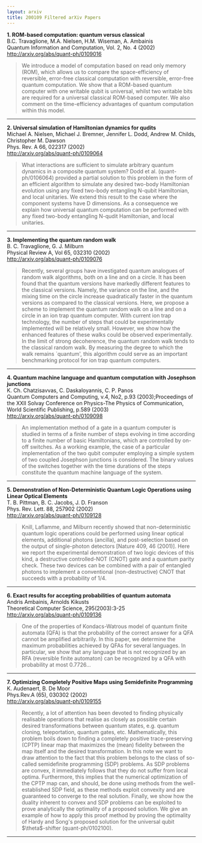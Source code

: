 ```yaml
---
layout: arxiv
title: 200109 Filtered arXiv Papers
---
```


**1.    ROM-based computation: quantum versus classical**  
B.C. Travaglione, M.A. Nielsen, H.M. Wiseman, A. Ambainis  
Quantum Information and Computation, Vol. 2, No. 4 (2002)  
http://arxiv.org/abs/quant-ph/0109016  
<blockquote>
<p>
We introduce a model of computation based on read only memory (ROM), which allows us to compare the space-efficiency of reversible, error-free classical computation with reversible, error-free quantum computation. We show that a ROM-based quantum computer with one writable qubit is universal, whilst two writable bits are required for a universal classical ROM-based computer. We also comment on the time-efficiency advantages of quantum computation within this model.
</p>
</blockquote>

------

**2.    Universal simulation of Hamiltonian dynamics for qudits**  
Michael A. Nielsen, Michael J. Bremner, Jennifer L. Dodd, Andrew M. Childs, Christopher M. Dawson  
Phys. Rev. A 66, 022317 (2002)  
http://arxiv.org/abs/quant-ph/0109064  
<blockquote>
<p>
What interactions are sufficient to simulate arbitrary quantum dynamics in a composite quantum system? Dodd et al. (quant-ph/0106064) provided a partial solution to this problem in the form of an efficient algorithm to simulate any desired two-body Hamiltonian evolution using any fixed two-body entangling N-qubit Hamiltonian, and local unitaries. We extend this result to the case where the component systems have D dimensions. As a consequence we explain how universal quantum computation can be performed with any fixed two-body entangling N-qudit Hamiltonian, and local unitaries.
</p>
</blockquote>

------

**3.    Implementing the quantum random walk**  
B. C. Travaglione, G. J. Milburn  
Physical Review A, Vol 65, 032310 (2002)  
http://arxiv.org/abs/quant-ph/0109076  
<blockquote>
<p>
Recently, several groups have investigated quantum analogues of random walk algorithms, both on a line and on a circle. It has been found that the quantum versions have markedly different features to the classical versions. Namely, the variance on the line, and the mixing time on the circle increase quadratically faster in the quantum versions as compared to the classical versions. Here, we propose a scheme to implement the quantum random walk on a line and on a circle in an ion trap quantum computer. With current ion trap technology, the number of steps that could be experimentally implemented will be relatively small. However, we show how the enhanced features of these walks could be observed experimentally. In the limit of strong decoherence, the quantum random walk tends to the classical random walk. By measuring the degree to which the walk remains `quantum', this algorithm could serve as an important benchmarking protocol for ion trap quantum computers.
</p>
</blockquote>

------

**4.    Quantum machine language and quantum computation with Josephson junctions**  
K. Ch. Chatzisavvas, C. Daskaloyannis, C. P. Panos  
Quantum Computers and Computing, v.4, No2, p.93 (2003);Proceedings of the XXII Solvay Conference on Physics-The Physics of Communication, World Scientific Publishing, p.589 (2003)  
http://arxiv.org/abs/quant-ph/0109098  
<blockquote>
<p>
An implementation method of a gate in a quantum computer is studied in terms of a finite number of steps evolving in time according to a finite number of basic Hamiltonians, which are controlled by on-off switches. As a working example, the case of a particular implementation of the two qubit computer employing a simple system of two coupled Josephson junctions is considered. The binary values of the switches together with the time durations of the steps constitute the quantum machine language of the system.
</p>
</blockquote>

------

**5.    Demonstration of Non-Deterministic Quantum Logic Operations using Linear Optical Elements**  
T. B. Pittman, B. C. Jacobs, J. D. Franson  
Phys. Rev. Lett. 88, 257902 (2002)  
http://arxiv.org/abs/quant-ph/0109128  
<blockquote>
<p>
Knill, Laflamme, and Milburn recently showed that non-deterministic quantum logic operations could be performed using linear optical elements, additional photons (ancilla), and post-selection based on the output of single-photon detectors [Nature 409, 46 (2001)]. Here we report the experimental demonstration of two logic devices of this kind, a destructive controlled-NOT (CNOT) gate and a quantum parity check. These two devices can be combined with a pair of entangled photons to implement a conventional (non-destructive) CNOT that succeeds with a probability of 1/4.
</p>
</blockquote>

------

**6.    Exact results for accepting probabilities of quantum automata**  
Andris Ambainis, Arnolds Kikusts  
Theoretical Computer Science, 295(2003):3-25  
http://arxiv.org/abs/quant-ph/0109136  
<blockquote>
<p>
One of the properties of Kondacs-Watrous model of quantum finite automata (QFA) is that the probability of the correct answer for a QFA cannot be amplified arbitrarily. In this paper, we determine the maximum probabilities achieved by QFAs for several languages. In particular, we show that any language that is not recognized by an RFA (reversible finite automaton) can be recognized by a QFA with probability at most 0.7726...
</p>
</blockquote>

------

**7.    Optimizing Completely Positive Maps using Semidefinite Programming**  
K. Audenaert, B. De Moor  
Phys.Rev.A (65), 030302 (2002)  
http://arxiv.org/abs/quant-ph/0109155  
<blockquote>
<p>
Recently, a lot of attention has been devoted to finding physically realisable operations that realise as closely as possible certain desired transformations between quantum states, e.g. quantum cloning, teleportation, quantum gates, etc. Mathematically, this problem boils down to finding a completely positive trace-preserving (CPTP) linear map that maximizes the (mean) fidelity between the map itself and the desired transformation. In this note we want to draw attention to the fact that this problem belongs to the class of so-called semidefinite programming (SDP) problems. As SDP problems are convex, it immediately follows that they do not suffer from local optima. Furthermore, this implies that the numerical optimization of the CPTP map can, and should, be done using methods from the well-established SDP field, as these methods exploit convexity and are guaranteed to converge to the real solution. Finally, we show how the duality inherent to convex and SDP problems can be exploited to prove analytically the optimality of a proposed solution. We give an example of how to apply this proof method by proving the optimality of Hardy and Song's proposed solution for the universal qubit $\theta$-shifter (quant-ph/0102100).
</p>
</blockquote>

------

